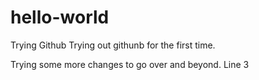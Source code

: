 # hello-world
Trying Github
Trying out githunb for the first time.

Trying some more changes to go over and beyond.
Line 3
